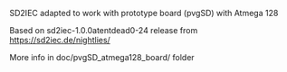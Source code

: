 SD2IEC adapted to work with prototype board (pvgSD) with Atmega 128

Based on sd2iec-1.0.0atentdead0-24 release from https://sd2iec.de/nightlies/

More info in doc/pvgSD_atmega128_board/ folder  
